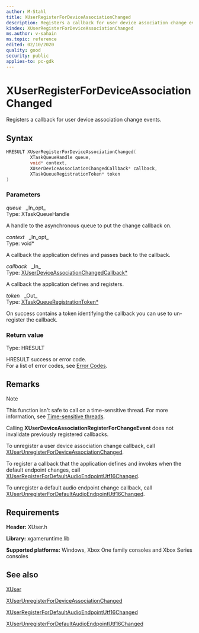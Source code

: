 ```yaml
---
author: M-Stahl
title: XUserRegisterForDeviceAssociationChanged
description: Registers a callback for user device association change events.
kindex: XUserRegisterForDeviceAssociationChanged
ms.author: v-sahain
ms.topic: reference
edited: 02/10/2020
quality: good
security: public
applies-to: pc-gdk
---
```


# XUserRegisterForDeviceAssociationChanged

Registers a callback for user device association change events.  

## Syntax  
  
```cpp
HRESULT XUserRegisterForDeviceAssociationChanged(  
         XTaskQueueHandle queue,  
         void* context,  
         XUserDeviceAssociationChangedCallback* callback,  
         XTaskQueueRegistrationToken* token  
)  
```  
  
### Parameters  
  
*queue* &nbsp;&nbsp;\_In\_opt\_  
Type: XTaskQueueHandle  

A handle to the asynchronous queue to put the change callback on.  

*context* &nbsp;&nbsp;\_In\_opt\_  
Type: void*  

A callback the application defines and passes back to the callback.  

*callback* &nbsp;&nbsp;\_In\_  
Type: [XUserDeviceAssociationChangedCallback*](xuserdeviceassociationchangedcallback.md)  

A callback the application defines and registers.

*token* &nbsp;&nbsp;\_Out\_  
Type: [XTaskQueueRegistrationToken*](../../xtaskqueue/structs/xtaskqueueregistrationtoken.md)  

On success contains a token identifying the callback you can use to un-register the callback.  

### Return value

Type: HRESULT
  
HRESULT success or error code.  
For a list of error codes, see [Error Codes](../../../errorcodes.md).  

## Remarks
  > [!NOTE]
> This function isn't safe to call on a time-sensitive thread. For more information, see [Time-sensitive threads](../../../../system/overviews/time-sensitive-threads.md).  
  
Calling **XUserDeviceAssociationRegisterForChangeEvent** does not invalidate previously registered callbacks.

To unregister a user device association change callback, call [XUserUnregisterForDeviceAssociationChanged](xuserunregisterfordeviceassociationchanged.md).

To register a callback that the application defines and invokes when the default endpoint changes, call [XUserRegisterForDefaultAudioEndpointUtf16Changed](xuserregisterfordefaultaudioendpointutf16changed.md).

To unregister a default audio endpoint change callback, call [XUserUnregisterForDefaultAudioEndpointUtf16Changed](xuserunregisterfordefaultaudioendpointutf16changed.md).

## Requirements  
  
**Header:** XUser.h
  
**Library:** xgameruntime.lib
  
**Supported platforms:** Windows, Xbox One family consoles and Xbox Series consoles  
  
## See also

[XUser](../xuser_members.md)
  
[XUserUnregisterForDeviceAssociationChanged](xuserunregisterfordeviceassociationchanged.md)

[XUserRegisterForDefaultAudioEndpointUtf16Changed](xuserregisterfordefaultaudioendpointutf16changed.md)

[XUserUnregisterForDefaultAudioEndpointUtf16Changed](xuserunregisterfordefaultaudioendpointutf16changed.md)